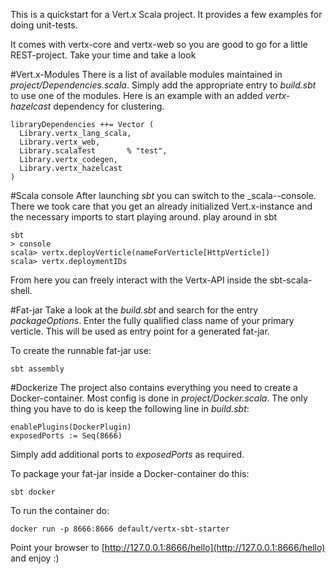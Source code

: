 This is a quickstart for a Vert.x Scala project. It provides a few examples for doing 
unit-tests.

It comes with vertx-core and vertx-web so you are good to go for a little REST-project.
Take your time and take a look 

#Vert.x-Modules
There is a list of available modules maintained in *project/Dependencies.scala*. Simply add the appropriate
entry to *build.sbt* to use one of the modules.
Here is an example with an added *vertx-hazelcast* dependency for clustering.
```
libraryDependencies ++= Vector (
  Library.vertx_lang_scala,
  Library.vertx_web,
  Library.scalaTest       % "test",
  Library.vertx_codegen,
  Library.vertx_hazelcast
)
```


#Scala console
After launching _sbt_ you can switch to the _scala--console. There we took care that you
get an already initialized Vert.x-instance and the necessary imports to start playing around.
play around in sbt
```
sbt
> console
scala> vertx.deployVerticle(nameForVerticle[HttpVerticle])
scala> vertx.deploymentIDs
```

From here you can freely interact with the Vertx-API inside the sbt-scala-shell.


#Fat-jar
Take a look at the _build.sbt_ and search for the entry _packageOptions_. Enter the fully qualified class name 
of your primary verticle. This will be used as entry point for a generated fat-jar.

To create the runnable fat-jar use:
```
sbt assembly
```


#Dockerize
The project also contains everything you need to create a Docker-container. Most config is done in
*project/Docker.scala*. The only thing you have to do is keep the following line in *build.sbt*:
```
enablePlugins(DockerPlugin)
exposedPorts := Seq(8666)
```
Simply add additional ports to *exposedPorts* as required.

To package your fat-jar inside a Docker-container do this:
```
sbt docker
```
To run the container do:
```
docker run -p 8666:8666 default/vertx-sbt-starter
```
Point your browser to [http://127.0.0.1:8666/hello](http://127.0.0.1:8666/hello) and enjoy :)
